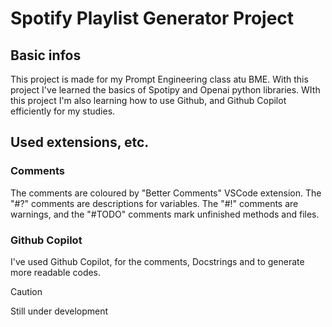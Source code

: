 # Spotify Playlist Generator Project

## Basic infos

This project is made for my Prompt Engineering class atu BME. With this project I've learned the basics of Spotipy and Openai python libraries. WIth this project I'm also learning how to use Github, and Github Copilot efficiently for my studies.

## Used extensions, etc.

### Comments

The comments are coloured by "Better Comments" VSCode extension. The "#?" comments are descriptions for variables. The "#!" comments are warnings, and the "#TODO" comments mark unfinished methods and files.

### Github Copilot

I've used Github Copilot, for the comments, Docstrings and to generate more readable codes.

> [!CAUTION]
> Still under development